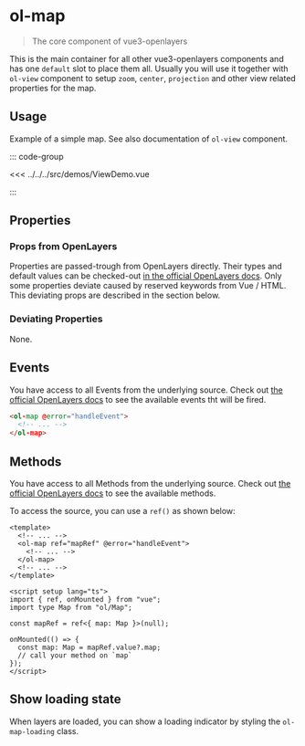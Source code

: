 # ol-map

> The core component of vue3-openlayers

This is the main container for all other vue3-openlayers components and has one `default`
slot to place them all. Usually you will use it together with `ol-view`
component to setup `zoom`, `center`, `projection` and other view related properties for the map.

<script setup>
import ViewDemo from "@demos/ViewDemo.vue"
</script>

<ClientOnly>
<ViewDemo />
</ClientOnly>

## Usage

Example of a simple map.
See also documentation of `ol-view` component.

::: code-group

<<< ../../../src/demos/ViewDemo.vue

:::

## Properties

### Props from OpenLayers

Properties are passed-trough from OpenLayers directly.
Their types and default values can be checked-out [in the official OpenLayers docs](https://openlayers.org/en/latest/apidoc/module-ol_Map-Map.html).
Only some properties deviate caused by reserved keywords from Vue / HTML.
This deviating props are described in the section below.

### Deviating Properties

None.

## Events

You have access to all Events from the underlying source.
Check out [the official OpenLayers docs](https://openlayers.org/en/latest/apidoc/module-ol_Map-Map.html) to see the available events tht will be fired.

```html
<ol-map @error="handleEvent">
  <!-- ... -->
</ol-map>
```

## Methods

You have access to all Methods from the underlying source.
Check out [the official OpenLayers docs](https://openlayers.org/en/latest/apidoc/module-ol_Map-Map.html) to see the available methods.

To access the source, you can use a `ref()` as shown below:

```vue
<template>
  <!-- ... -->
  <ol-map ref="mapRef" @error="handleEvent">
    <!-- ... -->
  </ol-map>
  <!-- ... -->
</template>

<script setup lang="ts">
import { ref, onMounted } from "vue";
import type Map from "ol/Map";

const mapRef = ref<{ map: Map }>(null);

onMounted(() => {
  const map: Map = mapRef.value?.map;
  // call your method on `map`
});
</script>
```

## Show loading state

When layers are loaded, you can show a loading indicator by styling the `ol-map-loading` class.
